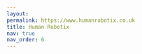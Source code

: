 ```yaml
---
layout: 
permalink: https://www.humanrobotix.co.uk
title: Human Robotix
nav: true
nav_order: 6
---
```



